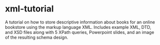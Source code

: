 # xml-tutorial
A tutorial on how to store descriptive information about books for an online bookstore using the markup language XML. Includes example XML, DTD, and XSD files along with 5 XPath queries, Powerpoint slides, and an image of the resulting schema design.
